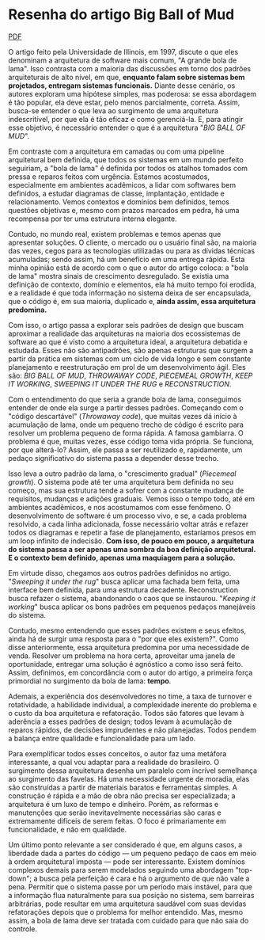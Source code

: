 # Resenha do artigo Big Ball of Mud

[PDF](mud.pdf)

O artigo feito pela Universidade de Illinois, em 1997, discute o que eles denominam a arquitetura de software mais comum, "A grande bola de lama". Isso contrasta com a maioria das discussões em torno dos padrões arquiteturais de alto nível, em que, **enquanto falam sobre sistemas bem projetados, entregam sistemas funcionais.** Diante desse cenário, os autores exploram uma hipótese simples, mas poderosa: se essa abordagem é tão popular, ela deve estar, pelo menos parcialmente, correta. Assim, busca-se entender o que leva ao surgimento de uma arquitetura indescritível, por que ela é tão eficaz e como gerenciá-la. E, para atingir esse objetivo, é necessário entender o que é a arquitetura "*BIG BALL OF MUD*".

Em contraste com a arquitetura em camadas ou com uma pipeline arquitetural bem definida, que todos os sistemas em um mundo perfeito seguiriam, a "bola de lama" é definida por todos os atalhos tomados com pressa e reparos feitos com urgência. Estamos acostumados, especialmente em ambientes acadêmicos, a lidar com softwares bem definidos, a estudar diagramas de classe, implantação, entidade e relacionamento. Vemos contextos e domínios bem definidos, temos questões objetivas e, mesmo com prazos marcados em pedra, há uma recompensa por ter uma estrutura interna elegante.

Contudo, no mundo real, existem problemas e temos apenas que apresentar soluções. O cliente, o mercado ou o usuário final são, na maioria das vezes, cegos para as tecnologias utilizadas ou para as dívidas técnicas acumuladas; sendo assim, há um benefício em uma entrega rápida. Esta minha opinião está de acordo com o que o autor do artigo coloca: a "bola de lama" mostra sinais de crescimento desregulado. Se existia uma definição de contexto, domínio e elementos, ela há muito tempo foi erodida, e a realidade é que toda informação no sistema deixa de ser encapsulada, que o código é, em sua maioria, duplicado e, **ainda assim, essa arquitetura predomina.**

Com isso, o artigo passa a explorar seis padrões de design que buscam aproximar a realidade das arquiteturas na maioria dos ecossistemas de software ao que é visto como a arquitetura ideal, a arquitetura debatida e estudada. Esses não são antipadrões, são apenas estruturas que surgem a partir da prática em sistemas com um ciclo de vida longo e sem constante planejamento e reestruturação em prol de um desenvolvimento ágil. Eles são: *BIG BALL OF MUD*, *THROWAWAY CODE*, *PIECEMEAL GROWTH*, *KEEP IT WORKING*, *SWEEPING IT UNDER THE RUG* e *RECONSTRUCTION*.

Com o entendimento do que seria a grande bola de lama, conseguimos entender de onde ela surge a partir desses padrões. Começando com o "código descartável" (*Throwaway code*), que muitas vezes dá início à acumulação de lama, onde um pequeno trecho de código é escrito para resolver um problema pequeno de forma rápida. A famosa gambiarra. O problema é que, muitas vezes, esse código toma vida própria. Se funciona, por que alterá-lo? Assim, ele passa a ser reutilizado e, rapidamente, um pedaço significativo do sistema passa a depender desse trecho.

Isso leva a outro padrão da lama, o "crescimento gradual" (*Piecemeal growth*). O sistema pode até ter uma arquitetura bem definida no seu começo, mas sua estrutura tende a sofrer com a constante mudança de requisitos, mudanças e adições graduais. Vemos isso o tempo todo, até em ambientes acadêmicos, e nos acostumamos com esse fenômeno. O desenvolvimento de software é um processo vivo, e se, a cada problema resolvido, a cada linha adicionada, fosse necessário voltar atrás e refazer todos os diagramas e repetir a fase de planejamento, estaríamos presos em um loop infinito de indecisão. **Com isso, de pouco em pouco, a arquitetura do sistema passa a ser apenas uma sombra da boa definição arquitetural. E o contexto bem definido, apenas uma maquiagem para a solução.**

Em virtude disso, chegamos aos outros padrões definidos no artigo. "*Sweeping it under the rug*" busca aplicar uma fachada bem feita, uma interface bem definida, para uma estrutura decadente. Reconstruction busca refazer o sistema, abandonando o caos que se instaurou. "*Keeping it working*" busca aplicar os bons padrões em pequenos pedaços manejáveis do sistema.

Contudo, mesmo entendendo que esses padrões existem e seus efeitos, ainda há de surgir uma resposta para o "por que eles existem?". Como disse anteriormente, essa arquitetura predomina por uma necessidade de venda. Resolver um problema na hora certa, aproveitar uma janela de oportunidade, entregar uma solução é agnóstico a como isso será feito. Assim, definimos, em concordância com o autor do artigo, a primeira força primordial no surgimento da bola de lama: **tempo**.

Ademais, a experiência dos desenvolvedores no time, a taxa de turnover e rotatividade, a habilidade individual, a complexidade inerente do problema e o custo da boa arquitetura e refatoração. Todos são fatores que levam à aderência a esses padrões de design; todos levam à acumulação de reparos rápidos, de decisões imprudentes e não planejadas. Todos pendem a balança entre qualidade e funcionalidade para um lado.

Para exemplificar todos esses conceitos, o autor faz uma metáfora interessante, a qual vou adaptar para a realidade do brasileiro. O surgimento dessa arquitetura desenha um paralelo com incrível semelhança ao surgimento das favelas. Há uma necessidade urgente de moradia, elas são construídas a partir de materiais baratos e ferramentas simples. A construção é rápida e a mão de obra não precisa ser especializada; a arquitetura é um luxo de tempo e dinheiro. Porém, as reformas e manutenções que serão inevitavelmente necessárias são caras e extremamente difíceis de serem feitas. O foco é primariamente em funcionalidade, e não em qualidade.

Um último ponto relevante a ser considerado é que, em alguns casos, a liberdade dada a partes do código — um pequeno pedaço de caos em meio à ordem arquitetural imposta — pode ser interessante. Existem domínios complexos demais para serem modelados seguindo uma abordagem "top-down"; a busca pela perfeição é cara e há o argumento de que não vale a pena. Permitir que o sistema passe por um período mais instável, para que a informação flua naturalmente para sua posição no sistema, sem barreiras arbitrárias, pode resultar em uma arquitetura saudável com suas devidas refatorações depois que o problema for melhor entendido. Mas, mesmo assim, a bola de lama deve ser tratada com cuidado para que não saia do controle.
